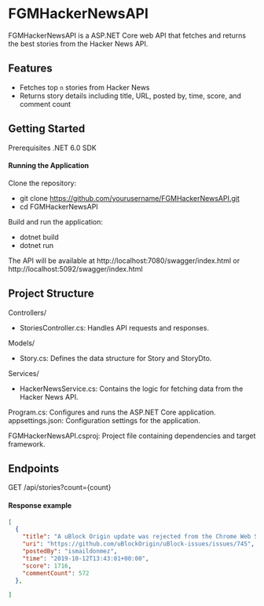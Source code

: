 # FGMHackerNewsAPI

FGMHackerNewsAPI is a ASP.NET Core web API that fetches and returns the best stories from the Hacker News API.

## Features

- Fetches top `n` stories from Hacker News
- Returns story details including title, URL, posted by, time, score, and comment count

## Getting Started
Prerequisites
.NET 6.0 SDK

#### Running the Application
Clone the repository:
 - git clone https://github.com/yourusername/FGMHackerNewsAPI.git
 - cd FGMHackerNewsAPI

Build and run the application:
 - dotnet build
 - dotnet run

The API will be available at http://localhost:7080/swagger/index.html or http://localhost:5092/swagger/index.html


## Project Structure
Controllers/
 - StoriesController.cs: Handles API requests and responses.

Models/
 - Story.cs: Defines the data structure for Story and StoryDto.

Services/
 - HackerNewsService.cs: Contains the logic for fetching data from the Hacker News API.

Program.cs: Configures and runs the ASP.NET Core application.
appsettings.json: Configuration settings for the application.

FGMHackerNewsAPI.csproj: Project file containing dependencies and target framework.

## Endpoints

GET /api/stories?count={count}

#### Response example

```json
[
  {
    "title": "A uBlock Origin update was rejected from the Chrome Web Store",
    "uri": "https://github.com/uBlockOrigin/uBlock-issues/issues/745",
    "postedBy": "ismaildonmez",
    "time": "2019-10-12T13:43:01+00:00",
    "score": 1716,
    "commentCount": 572
  },
  
]


